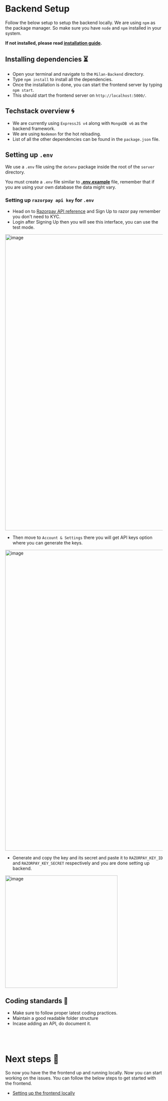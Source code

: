 # Backend Setup

Follow the below setup to setup the backend locally. We are using `npm` as the
package manager. So make sure you have `node` and `npm` installed in your
system.

**If not installed, please read
[installation guide](https://docs.npmjs.com/downloading-and-installing-node-js-and-npm).**

## Installing dependencies ⏳

- Open your terminal and navigate to the `Milan-Backend` directory.
- Type `npm install` to install all the dependencies.
- Once the installation is done, you can start the frontend server by typing
  `npm start`.
- This should start the frontend server on `http://localhost:5000/`.

## Techstack overview 🌀

- We are currently using `ExpressJS v4` along with `MongoDB v6` as the backend
  framework.
- We are using `Nodemon` for the hot reloading.
- List of all the other dependencies can be found in the `package.json` file.

## Setting up `.env`

We use a `.env` file using the `dotenv` package inside the root of the `server`
directory.

You must create a `.env` file similar to **[.env.example](../.env.example)** file, remember that if you are using your own database the data might vary.


### Setting up `razorpay api key` for `.env`
- Head on to [Razorpay API reference](https://razorpay.com/docs/api) and Sign Up to razor pay remember you don't need to KYC. 
- Login after Signing Up then you will see this interface, you can use the test mode.

<img width="945" alt="image" src="https://github.com/tejaskh3/Milan/assets/98630752/2de85099-8167-4db2-9fc7-9d539c5bcf64">

- Then move to `Account & Settings` there you will get API keys option where you can generate the keys.

<img width="960" alt="image" src="https://github.com/tejaskh3/Milan/assets/98630752/b1feb58c-f71a-4820-b298-40f05d27146e">

- Generate and copy the key and its secret and paste it to `RAZORPAY_KEY_ID` and `RAZORPAY_KEY_SECRET` respectively and you are done setting up backend.

<img width="359" alt="image" src="https://github.com/tejaskh3/Milan/assets/98630752/5f08bde3-17fa-472d-9587-9524fa737dd5">

## Coding standards 🔐

- Make sure to follow proper latest coding practices.
- Maintain a good readable folder structure
- Incase adding an API, do document it.

<br/>
<br/>

# Next steps 🚀

So now you have the the frontend up and running locally. Now you can start working on the issues. You can follow the below steps to get started with the frontend.

- [Setting up the frontend locally](https://github.com/MilanCommunity/Milan/blob/main/docs/FrontendSetup.md)